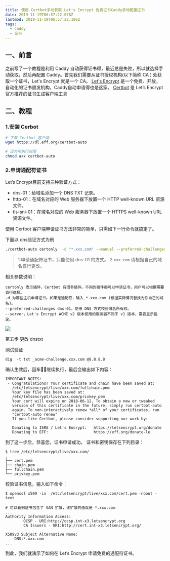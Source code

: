 ```yaml
---
title: 使用 Certbot手动获取 Let's Encrypt 免费证书Caddy手动配置证书
date: 2019-11-19T06:57:22.078Z
lastmod: 2019-11-19T06:57:22.196Z
tags:
  - Caddy
  - 证书
---
```

## 一、前言

之前写了一个教程是利用 Caddy 自动获得证书得，最近总是失败，所以就选择手动获取，然后再配置 Caddy。首先我们需要从证书授权机构(以下简称 CA ) 处获取一个证书，Let's Encrypt 就是一个 CA。
 [Let's Encrypt](https://letsencrypt.org) 是一个免费、开放，自动化的证书颁发机构，Caddy自动申请得也是这家。
 [Certbot](https://certbot.eff.org) 是 Let’s Encrypt 官方推荐的证书生成客户端工具



## 二、教程

### 1.安装 Cerbot

```bash
# 下载 Certbot 客户端
wget https://dl.eff.org/certbot-auto

# 设为可执行权限
chmod a+x certbot-auto
```



### 2.申请通配符证书

Let’s Encrypt目前支持三种验证方式：

- dns-01：给域名添加一个 DNS TXT 记录。
- http-01：在域名对应的 Web 服务器下放置一个 HTTP well-known URL 资源文件。
- tls-sni-01：在域名对应的 Web 服务器下放置一个 HTTPS well-known URL 资源文件。

使用 Certbot 客户端申请证书方法非常的简单，只需如下一行命令就搞定了。

下面以 dns验证方式为例

```bash
./certbot-auto certonly  -d "*.xxx.com" --manual --preferred-challenges dns-01  --server https://acme-v02.api.letsencrypt.org/directory
```

> 1.申请通配符证书，只能使用 dns-01 的方式。
>  2.`xxx.com` 请根据自己的域名自行更改。

相关参数说明：

```
certonly 表示插件，Certbot 有很多插件。不同的插件都可以申请证书，用户可以根据需要自行选择。
-d 为哪些主机申请证书。如果是通配符，输入 *.xxx.com (根据实际情况替换为你自己的域名)。
--preferred-challenges dns-01，使用 DNS 方式校验域名所有权。
--server，Let's Encrypt ACME v2 版本使用的服务器不同于 v1 版本，需要显示指定。
```

![](https://img.suan.su/le_ssl_01.png)

第五步 更改 dnstxt

测试验证

```
dig  -t txt _acme-challenge.xxx.com @8.8.8.8 
```

确认生效后，回车继续执行，最后会输出如下内容：

```
IMPORTANT NOTES:
 - Congratulations! Your certificate and chain have been saved at:
   /etc/letsencrypt/live/xxx.com/fullchain.pem
   Your key file has been saved at:
   /etc/letsencrypt/live/xxx.com/privkey.pem
   Your cert will expire on 2018-06-12. To obtain a new or tweaked
   version of this certificate in the future, simply run certbot-auto
   again. To non-interactively renew *all* of your certificates, run
   "certbot-auto renew"
 - If you like Certbot, please consider supporting our work by:

   Donating to ISRG / Let's Encrypt:   https://letsencrypt.org/donate
   Donating to EFF:                    https://eff.org/donate-le
```

到了这一步后，恭喜您，证书申请成功。 证书和密钥保存在下列目录：

```
$ tree /etc/letsencrypt/live/xxx.com/
.
├── cert.pem
├── chain.pem
├── fullchain.pem
└── privkey.pem
```

校验证书信息，输入如下命令：

```
$ openssl x509 -in  /etc/letsencrypt/live/xxx.com/cert.pem -noout -text 

# 可以看到证书包含了 SAN 扩展，该扩展的值就是 *.xxx.com
...
Authority Information Access: 
        OCSP - URI:http://ocsp.int-x3.letsencrypt.org
        CA Issuers - URI:http://cert.int-x3.letsencrypt.org/

X509v3 Subject Alternative Name: 
    DNS:*.xxx.com
...
```

到此，我们就演示了如何在 Let’s Encrypt 申请免费的通配符证书。
